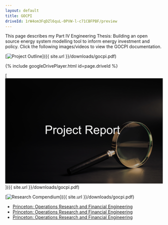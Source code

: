 ```yaml
---
layout: default
title: GOCPI
driveId: 1rW4om3FqDZl6quL-0PVW-l-c71CBFPBF/preview
---
```



This page describes my Part IV Engineering Thesis: Building an open source energy system modelling tool to inform energy investment and policy. Click the following images/videos to view the GOCPI documentation.

[![Project Outline](/assets/images/gocpi-project-outline.png)]({{ site.url }}/downloads/gocpi.pdf)

{% include googleDrivePlayer.html id=page.driveId %}

[![Project Report](/assets/images/report.jpg)]({{ site.url }}/downloads/gocpi.pdf)

[![Research Compendium](/assets/images/compendium.jpg)]({{ site.url }}/downloads/gocpi.pdf)

* [Princeton: Operations Research and Financial Engineering](https://orfe.princeton.edu/)
* [Princeton: Operations Research and Financial Engineering](https://orfe.princeton.edu/)
* [Princeton: Operations Research and Financial Engineering](https://orfe.princeton.edu/)







